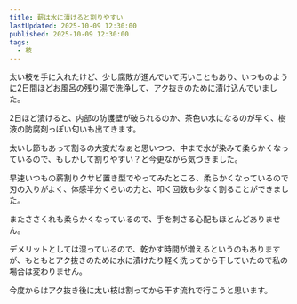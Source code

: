 ```yaml
---
title: 薪は水に漬けると割りやすい
lastUpdated: 2025-10-09 12:30:00
published: 2025-10-09 12:30:00
tags:
  - 枝
---
```


太い枝を手に入れたけど、少し腐敗が進んでいて汚いこともあり、いつものように2日間ほどお風呂の残り湯で洗浄して、アク抜きのために漬け込んでいました。

2日ほど漬けると、内部の防護壁が破られるのか、茶色い水になるのが早く、樹液の防腐剤っぽい匂いも出てきます。

太いし節もあって割るの大変だなぁと思いつつ、中まで水が染みて柔らかくなっているので、もしかして割りやすい？と今更ながら気づきました。

早速いつもの薪割りクサビ置き型でやってみたところ、柔らかくなっているので刃の入りがよく、体感半分くらいの力と、叩く回数も少なく割ることができました。

またささくれも柔らかくなっているので、手を刺さる心配もほとんどありません。

デメリットとしては湿っているので、乾かす時間が増えるというのもありますが、もともとアク抜きのために水に漬けたり軽く洗ってから干していたので私の場合は変わりません。

今度からはアク抜き後に太い枝は割ってから干す流れで行こうと思います。
